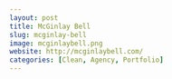```yaml
---
layout: post
title: McGinlay Bell
slug: mcginlay-bell
image: mcginlaybell.png
website: http://mcginlaybell.com/
categories: [Clean, Agency, Portfolio]
---
```

